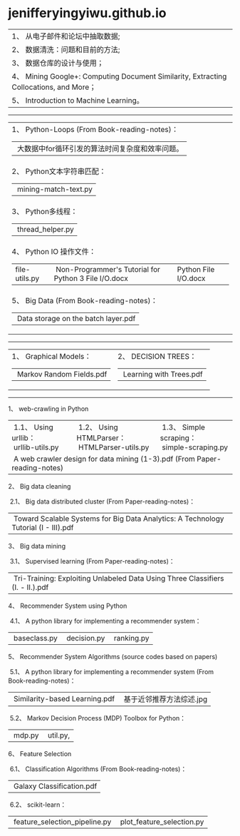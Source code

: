 # jenifferyingyiwu.github.io
<title>
Part I.  &nbsp;&nbsp;从电子邮件和论坛中抽取数据 (From Book-reading-notes)
</title>
<p>
<table>
  <tr>
    <td>
	1、&nbsp;从电子邮件和论坛中抽取数据;<br/>
    </td>
  </tr>
  <tr>
    <td>
	2、&nbsp;数据清洗：问题和目前的方法;<br/>
    </td>
  </tr>
  <tr>
    <td>
	3、&nbsp;数据仓库的设计与使用；<br/>
    </td>
  </tr>
  <tr>
    <td>
	4、&nbsp;Mining Google+: Computing Document Similarity, Extracting Collocations, and More；<br/>
    </td>
  </tr>
  <tr>
    <td>
	5、&nbsp;Introduction to Machine Learning。<br/>
    </td>
  </tr>
</table>
</p>
<hr/>
<title>
Part II. &nbsp;&nbsp;Problems encountered in the work
</title>
<table>
  <tr>
    <td>
	1、&nbsp;Python-Loops (From Book-reading-notes)：<br/>
	<table>
  		<tr>
    			<td>
      				&nbsp;大数据中for循环引发的算法时间复杂度和效率问题。
    			</td>
  		</tr>
	</table>
    </td>
  </tr>
  <tr>
    <td>
	2、&nbsp;Python文本字符串匹配：<br/>
	<table>
  		<tr>
    			<td>
    				&nbsp;mining-match-text.py
    			</td>
  		</tr>
	</table>
    </td>
  </tr>
  <tr>
    <td>
	3、&nbsp;Python多线程：<br/>
	<table>
  		<tr>
    			<td>
    				&nbsp;thread_helper.py 
    			</td>
  		</tr>
	</table>
    </td>
  </tr>
  <tr>
    <td>
	4、&nbsp;Python IO 操作文件：<br/>
	<table>
  		<tr>
    			<td>
    				file-utils.py <br/>
    			</td>
    			<td>
    				&nbsp;Non-Programmer's Tutorial for Python 3 File I/O.docx <br/>
    			</td>
    			<td>
    				Python File I/O.docx
    			</td>
  		</tr>
	</table>
    </td>
  </tr>
  <tr>
    <td>
	5、&nbsp;Big Data (From Book-reading-notes)：<br/>
	<table>
  		<tr>
    			<td>
    				&nbsp;Data storage on the batch layer.pdf
    			</td>
  		</tr>
	</table>
    </td>
  </tr>
</table>
<hr/>
<title>
Part III.  &nbsp;&nbsp;Machine Learning Algorithms (From Book-reading-notes)
</title>
<table>
<tr>
	<td>
	1、&nbsp;Graphical Models：<br/>
	<table>
  		<tr>
    			<td>
    				&nbsp;Markov Random Fields.pdf
    			</td>
  		</tr>
	</table>
        </td>
        <td>
	2、&nbsp;DECISION TREES：<br/>
	<table>
  		<tr>
    			<td>
    				&nbsp;Learning with Trees.pdf
    			</td>
  		</tr>
	</table>
	</td>
</tr>
</table>
<hr/>
<title>
Part IV.  &nbsp;&nbsp;Journal Papers
</title>
<p>
1、&nbsp;web-crawling in Python 
</p>
<table>
<tr>
	<td>
	&nbsp;1.1、&nbsp;Using urllib：<br/>
	&nbsp;urllib-utils.py
	</td>
	<td>
	&nbsp;1.2、&nbsp;Using HTMLParser： <br/>
	&nbsp;HTMLParser-utils.py
	</td>
	<td>
	&nbsp;1.3、&nbsp;Simple scraping：<br/>
	&nbsp;simple-scraping.py
	</td>
</tr>
<tr>
	<td colspan="3">
	&nbsp;A web crawler design for data mining (1-3).pdf (From Paper-reading-notes)
	</td>
</tr>
</table>
<p>
2、&nbsp;Big data cleaning
</p>
<p>
&nbsp;2.1、&nbsp;Big data distributed cluster (From Paper-reading-notes)：<br/>
<table>
  <tr>
    <td>
    &nbsp;Toward Scalable Systems for Big Data Analytics: A Technology Tutorial (I - III).pdf
    </td>
  </tr>
</table>
</p>
<p>
3、&nbsp;Big data mining
</p>
<p>
&nbsp;3.1、&nbsp;Supervised learning (From Paper-reading-notes)：<br/>
<table>
  <tr>
    <td>
    &nbsp;Tri-Training: Exploiting Unlabeled Data Using Three Classifiers (I. - II.).pdf
    </td>
  </tr>
</table>
</p>
<p>
4、&nbsp;Recommender System using Python
</p>
<p>
&nbsp;4.1、&nbsp;A python library for implementing a recommender system：<br/>
<table>
  <tr>
    <td>
    &nbsp;baseclass.py
    </td>
    <td>
    &nbsp;decision.py
    </td>
    <td>
    &nbsp;ranking.py
    </td>
  </tr>
</table>
</p>
<p>
5、&nbsp;Recommender System Algorithms (source codes based on papers)
</p>
<p>
&nbsp;5.1、&nbsp;A python library for implementing a recommender system (From Book-reading-notes)：<br/>
<table>
  <tr>
    <td>
    &nbsp;Similarity-based Learning.pdf
    </td>
    <td>
    &nbsp;基于近邻推荐方法综述.jpg
    </td>
  </tr>
</table>
</p>
<p>
&nbsp;5.2、&nbsp;Markov Decision Process (MDP) Toolbox for Python：<br/>
<table>
  <tr>
    <td>
    &nbsp;mdp.py
    </td>
    <td>
    &nbsp;util.py, 
    </td>
  </tr>
</table>
</p>
<p>
6、&nbsp;Feature Selection
</p>
<p>
&nbsp;6.1、&nbsp;Classification Algorithms (From Book-reading-notes)：<br/>
<table>
  <tr>
    <td>
    &nbsp;Galaxy Classification.pdf
    </td>
  </tr>
</table>
</p>
<p>
&nbsp;6.2、&nbsp;scikit-learn：<br/>
<table>
  <tr>
    <td>
    &nbsp;feature_selection_pipeline.py
    </td>
    <td>
    &nbsp;plot_feature_selection.py
    </td>
  </tr>
</table>
</p>
